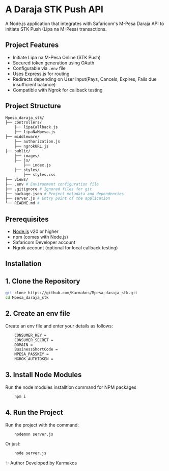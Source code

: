 # A Daraja STK Push API

A Node.js application that integrates with Safaricom's M-Pesa Daraja API to initiate STK Push (Lipa na M-Pesa) transactions.


## Project Features

- Initiate Lipa na M-Pesa Online (STK Push)
- Secured token generation using OAuth
- Configurable via `.env` file
- Uses Express.js for routing
- Redirects depending on User Input(Pays, Cancels, Expires, Fails due           insufficient balance)
- Compatible with Ngrok for callback testing

## Project Structure

```bash
Mpesa_daraja_stk/
├── controllers/
    ├── lipaCallback.js
    ├── lipaNaMpesa.js  
├── middleware/
    ├── authorization.js
    ├── ngrokURL.js 
├── public/
    ├── images/
    ├── js/
        ├── index.js
    ├── styles/
        ├── styles.css
├── views/ 
├── .env # Environment configuration file 
├── .gitignore # Ignored files for git 
├── package.json # Project metadata and dependencies 
├── server.js # Entry point of the application 
└── README.md # 

```


## Prerequisites

- [Node.js](https://nodejs.org/en/) v20 or higher
- npm (comes with Node.js)
- Safaricom Developer account
- Ngrok account (optional for local callback testing)

## Installation

## 1. Clone the Repository

```bash
git clone https://github.com/Karmakos/Mpesa_daraja_stk.git
cd Mpesa_daraja_stk 
```

## 2. Create an env file

Create an env file and enter your details as follows:

```bash
    CONSUMER_KEY = 
    CONSUMER_SECRET = 
    DOMAIN = 
    BusinessShortCode = 
    MPESA_PASSKEY = 
    NGROK_AUTHTOKEN = 
```

## 3. Install Node Modules

Run the node modules installtion command for NPM packages
```bash
    npm i
```

## 4. Run the Project

Run the project with the command:

```bash
    nodemon server.js
```
Or just:

```bash
    node server.js
```



✨ Author
Developed by Karmakos


















